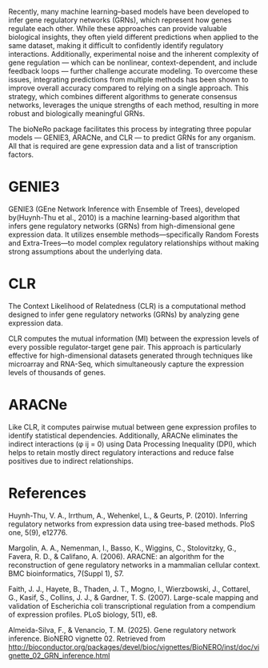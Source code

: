 Recently, many machine learning–based models have been developed to infer gene regulatory networks (GRNs), which represent how genes regulate each other. While these approaches can provide valuable biological insights, they often yield different predictions when applied to the same dataset, making it difficult to confidently identify regulatory interactions. Additionally, experimental noise and the inherent complexity of gene regulation — which can be nonlinear, context-dependent, and include feedback loops — further challenge accurate modeling. To overcome these issues, integrating predictions from multiple methods has been shown to improve overall accuracy compared to relying on a single approach. This strategy, which combines different algorithms to generate consensus networks, leverages the unique strengths of each method, resulting in more robust and biologically meaningful GRNs.

The bioNeRo package facilitates this process by integrating three popular models — GENIE3, ARACNe, and CLR — to predict GRNs for any organism. All that is required are gene expression data and a list of transcription factors.
# GENIE3
GENIE3 (GEne Network Inference with Ensemble of Trees), developed by(Huynh-Thu et al., 2010) is a machine learning-based algorithm that infers gene regulatory networks (GRNs) from high-dimensional gene expression data. It utilizes ensemble methods—specifically Random Forests and Extra-Trees—to model complex regulatory relationships without making strong assumptions about the underlying data. 

# CLR
The Context Likelihood of Relatedness (CLR) is a computational method designed to infer gene regulatory networks (GRNs) by analyzing gene expression data.

CLR computes the mutual information (MI) between the expression levels of every possible regulator-target gene pair. This approach is particularly effective for high-dimensional datasets generated through techniques like microarray and RNA-Seq, which simultaneously capture the expression levels of thousands of genes.

# ARACNe
Like CLR, it computes pairwise mutual between gene expression profiles to identify statistical dependencies. Additionally, ARACNe eliminates the indirect interactions (φ ij = 0) using Data Processing Inequality (DPI), which helps to retain mostly direct regulatory interactions and reduce false positives due to indirect relationships. 

# References
Huynh-Thu, V. A., Irrthum, A., Wehenkel, L., & Geurts, P. (2010). Inferring regulatory networks from expression data using tree-based methods. PloS one, 5(9), e12776. 

Margolin, A. A., Nemenman, I., Basso, K., Wiggins, C., Stolovitzky, G., Favera, R. D., & Califano, A. (2006). ARACNE: an algorithm for the reconstruction of gene regulatory networks in a mammalian cellular context. BMC bioinformatics, 7(Suppl 1), S7. 

Faith, J. J., Hayete, B., Thaden, J. T., Mogno, I., Wierzbowski, J., Cottarel, G., Kasif, S., Collins, J. J., & Gardner, T. S. (2007). Large-scale mapping and validation of Escherichia coli transcriptional regulation from a compendium of expression profiles. PLoS biology, 5(1), e8. 

Almeida-Silva, F., & Venancio, T. M. (2025). Gene regulatory network inference. BioNERO vignette 02. Retrieved from http://bioconductor.org/packages/devel/bioc/vignettes/BioNERO/inst/doc/vignette_02_GRN_inference.html


